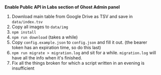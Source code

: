
**Enable Public API in Labs section of Ghost Admin panel**

1. Download main table from Google Drive as TSV and save in `data/index.tsv`
2. Copy all images to `data/img`
3. `npm install`
4. `npm run download` (takes a while)
5. Copy `config.example.json` to `config.json` and fill it out. (the bearer token has an expiration time, so do this last)
6. `npm run migrate > migration.log` and sit for a while. `migration.log` will have all the info when it's finished.
7. Fix all the things broken for which a script written in an evening is insufficient
